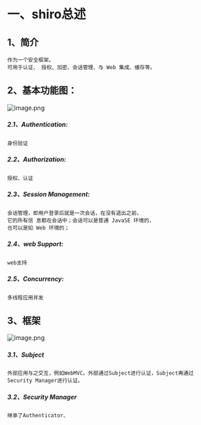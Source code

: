 # 一、shiro总述 
## 1、简介
    作为一个安全框架。
    可用于认证、 授权、加密、会话管理、与 Web 集成、缓存等。
## 2、基本功能图：
![image.png](https://i.loli.net/2019/10/29/2i4QPAGSRXC5Bo8.png)
##### 2.1、Authentication:
    身份验证
##### 2.2、Authorization:
    授权、认证
##### 2.3、Session Management:
    会话管理，即用户登录后就是一次会话，在没有退出之前，  
    它的所有信 息都在会话中；会话可以是普通 JavaSE 环境的， 
    也可以是如 Web 环境的；
##### 2.4、web Support:
    web支持
##### 2.5、Concurrency:
    多线程应用并发

## 3、框架
 ![image.png](https://i.loli.net/2019/10/29/9QW4irFp5kuUZ7g.png)  
##### 3.1、Subject 
	外部应用与之交互，例如WebMVC。外部通过Subject进行认证，Subject再通过  
    Security Manager进行认证。
##### 3.2、Security Manager  
    继承了Authenticator、